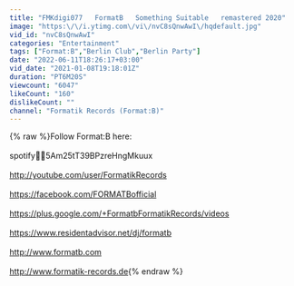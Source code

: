 ```yaml
---
title: "FMKdigi077   FormatB   Something Suitable   remastered 2020"
image: "https:\/\/i.ytimg.com\/vi\/nvC8sQnwAwI\/hqdefault.jpg"
vid_id: "nvC8sQnwAwI"
categories: "Entertainment"
tags: ["Format:B","Berlin Club","Berlin Party"]
date: "2022-06-11T18:26:17+03:00"
vid_date: "2021-01-08T19:18:01Z"
duration: "PT6M20S"
viewcount: "6047"
likeCount: "160"
dislikeCount: ""
channel: "Formatik Records (Format:B)"
---
```

{% raw %}Follow Format:B here:<br /><br />spotify:artist:5Am25tT39BPzreHngMkuux<br /><br /><a rel="nofollow" target="blank" href="http://youtube.com/user/FormatikRecords">http://youtube.com/user/FormatikRecords</a><br /><br /><a rel="nofollow" target="blank" href="https://facebook.com/FORMATBofficial">https://facebook.com/FORMATBofficial</a><br /><br /><a rel="nofollow" target="blank" href="https://plus.google.com/+FormatbFormatikRecords/videos">https://plus.google.com/+FormatbFormatikRecords/videos</a><br /><br /><a rel="nofollow" target="blank" href="https://www.residentadvisor.net/dj/formatb">https://www.residentadvisor.net/dj/formatb</a><br /><br /><a rel="nofollow" target="blank" href="http://www.formatb.com">http://www.formatb.com</a><br /><br /><a rel="nofollow" target="blank" href="http://www.formatik-records.de">http://www.formatik-records.de</a>{% endraw %}
